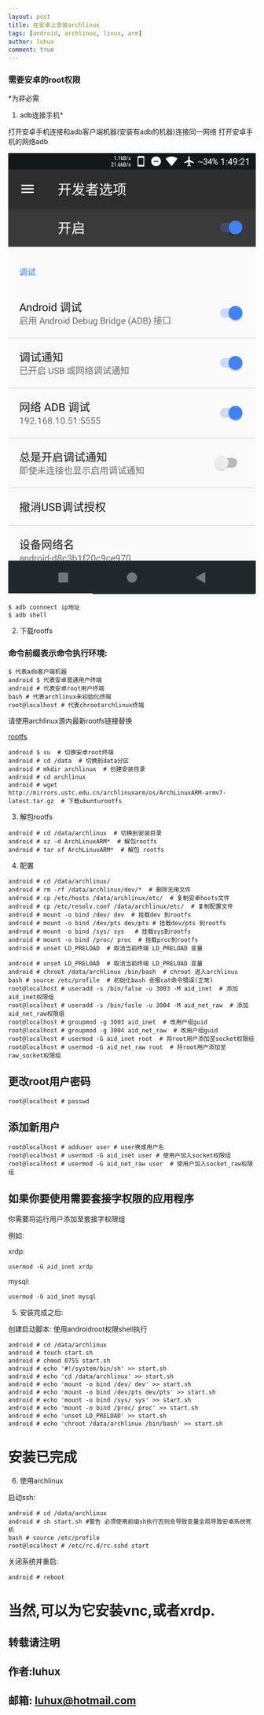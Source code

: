 ```yaml
---
layout: post
title: 在安卓上安装archlinux
tags: [android, archlinux, linux, arm]
author: luhux
comment: true
---
```


### 需要安卓的root权限

*为非必需

1. adb连接手机*

打开安卓手机连接和adb客户端机器(安装有adb的机器)连接同一网络
打开安卓手机的网络adb

![Android adb](https://raw.githubusercontent.com/luhux/images/master/Android_adb.png)

    $ adb connnect ip地址
	$ adb shell 

2. 下载rootfs

### 命令前缀表示命令执行环境:
```
$ 代表adb客户端机器
android $ 代表安卓普通用户终端
android # 代表安卓root用户终端
bash # 代表archlinux未初始化终端
root@localhost # 代表chrootarchlinux终端
```

请使用archlinux源内最新rootfs链接替换

[rootfs](http://mirrors.ustc.edu.cn/archlinuxarm/os/)

```
android $ su  # 切换安卓root终端
android # cd /data  # 切换到data分区
android # mkdir archlinux  # 创建安装目录
android # cd archlinux 
android # wget http://mirrors.ustc.edu.cn/archlinuxarm/os/ArchLinuxARM-armv7-latest.tar.gz  # 下载ubunturootfs
```
3. 解包rootfs

```
android # cd /data/archlinux  # 切换到安装目录
android # xz -d ArchLinuxARM*  # 解包rootfs
android # tar xf ArchLinuxARM*  # 解包 rootfs
```


4. 配置
```
android # cd /data/archlinux/ 
android # rm -rf /data/archlinux/dev/*  # 删除无用文件
android # cp /etc/hosts /data/archlinux/etc/  # 复制安卓hosts文件
android # cp /etc/resolv.conf /data/archlinux/etc/  # 复制配置文件 
android # mount -o bind /dev/ dev  # 挂载dev 到rootfs
android # mount -o bind /dev/pts dev/pts # 挂载dev/pts 到rootfs
android # mount -o bind /sys/ sys   # 挂载sys到rootfs
android # mount -o bind /proc/ proc  # 挂载proc到rootfs
android # unset LD_PRELOAD  # 取消当前终端 LD_PRELOAD 变量
```

```
android # unset LD_PRELOAD  # 取消当前终端 LD_PRELOAD 变量
android # chroot /data/archlinux /bin/bash  # chroot 进入archlinux
bash # source /etc/profile  # 初始化bash 会报cat命令错误(正常)
root@localhost # useradd -s /bin/false -u 3003 -M aid_inet  # 添加aid_inet权限组
root@localhost # useradd -s /bin/fasle -u 3004 -M aid_net_raw  # 添加aid_net_raw权限组
root@localhost # groupmod -g 3003 aid_inet  # 改用户组guid
root@localhost # groupmod -g 3004 aid_net_raw  # 改用户组guid
root@localhost # usermod -G aid_inet root  # 将root用户添加至socket权限组
root@localhost # usermod -G aid_net_raw root  # 将root用户添加至raw_socket权限组
```


## 更改root用户密码
```
root@localhost # passwd
```
## 添加新用户

```
root@localhost # adduser user # user换成用户名
root@localhost # usermod -G aid_inet user # 使用户加入socket权限组
root@localhost # usermod -G aid_net_raw user  # 使用户加入socket_raw权限组
```

## 如果你要使用需要套接字权限的应用程序

你需要将运行用户添加至套接字权限组

例如:

xrdp:

    usermod -G aid_inet xrdp

mysql:

    usermod -G aid_inet mysql

5. 安装完成之后:

创建启动脚本:
使用androidroot权限shell执行

```
android # cd /data/archlinux
android # touch start.sh
android # chmod 0755 start.sh
android # echo '#!/system/bin/sh' >> start.sh 
android # echo 'cd /data/archlinux' >> start.sh
android # echo 'mount -o bind /dev/ dev' >> start.sh
android # echo 'mount -o bind /dev/pts dev/pts' >> start.sh
android # echo 'mount -o bind /sys/ sys' >> start.sh 
android # echo 'mount -o bind /proc/ proc' >> start.sh
android # echo 'unset LD_PRELOAD' >> start.sh 
android # echo 'chroot /data/archlinux /bin/bash' >> start.sh 
```

# 安装已完成

6. 使用archlinux

启动ssh:

    android # cd /data/archlinux
    android # sh start.sh #警告 必须使用前缀sh执行否则会导致变量全局导致安卓系统死机 
	bash # source /etc/profile
    root@localhost # /etc/rc.d/rc.sshd start



关闭系统并重启:

    android # reboot



# 当然,可以为它安装vnc,或者xrdp.

## 转载请注明

## 作者:luhux

## 邮箱: luhux@hotmail.com


